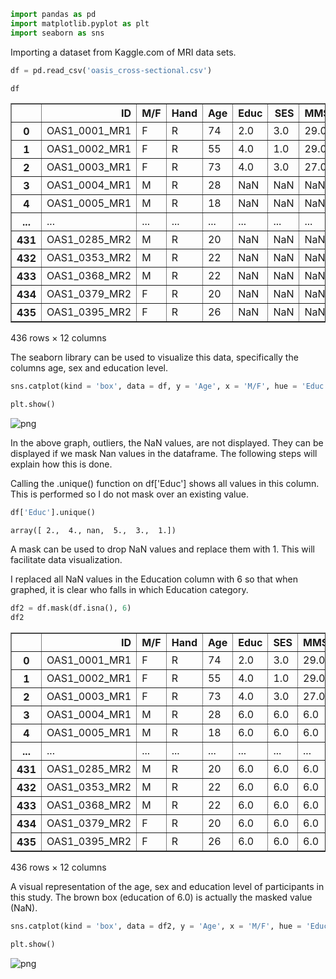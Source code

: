 ```python
import pandas as pd
import matplotlib.pyplot as plt
import seaborn as sns
```

Importing a dataset from Kaggle.com of MRI data sets.


```python
df = pd.read_csv('oasis_cross-sectional.csv')
```


```python
df
```




<div>
<style scoped>
    .dataframe tbody tr th:only-of-type {
        vertical-align: middle;
    }

    .dataframe tbody tr th {
        vertical-align: top;
    }

    .dataframe thead th {
        text-align: right;
    }
</style>
<table border="1" class="dataframe">
  <thead>
    <tr style="text-align: right;">
      <th></th>
      <th>ID</th>
      <th>M/F</th>
      <th>Hand</th>
      <th>Age</th>
      <th>Educ</th>
      <th>SES</th>
      <th>MMSE</th>
      <th>CDR</th>
      <th>eTIV</th>
      <th>nWBV</th>
      <th>ASF</th>
      <th>Delay</th>
    </tr>
  </thead>
  <tbody>
    <tr>
      <th>0</th>
      <td>OAS1_0001_MR1</td>
      <td>F</td>
      <td>R</td>
      <td>74</td>
      <td>2.0</td>
      <td>3.0</td>
      <td>29.0</td>
      <td>0.0</td>
      <td>1344</td>
      <td>0.743</td>
      <td>1.306</td>
      <td>NaN</td>
    </tr>
    <tr>
      <th>1</th>
      <td>OAS1_0002_MR1</td>
      <td>F</td>
      <td>R</td>
      <td>55</td>
      <td>4.0</td>
      <td>1.0</td>
      <td>29.0</td>
      <td>0.0</td>
      <td>1147</td>
      <td>0.810</td>
      <td>1.531</td>
      <td>NaN</td>
    </tr>
    <tr>
      <th>2</th>
      <td>OAS1_0003_MR1</td>
      <td>F</td>
      <td>R</td>
      <td>73</td>
      <td>4.0</td>
      <td>3.0</td>
      <td>27.0</td>
      <td>0.5</td>
      <td>1454</td>
      <td>0.708</td>
      <td>1.207</td>
      <td>NaN</td>
    </tr>
    <tr>
      <th>3</th>
      <td>OAS1_0004_MR1</td>
      <td>M</td>
      <td>R</td>
      <td>28</td>
      <td>NaN</td>
      <td>NaN</td>
      <td>NaN</td>
      <td>NaN</td>
      <td>1588</td>
      <td>0.803</td>
      <td>1.105</td>
      <td>NaN</td>
    </tr>
    <tr>
      <th>4</th>
      <td>OAS1_0005_MR1</td>
      <td>M</td>
      <td>R</td>
      <td>18</td>
      <td>NaN</td>
      <td>NaN</td>
      <td>NaN</td>
      <td>NaN</td>
      <td>1737</td>
      <td>0.848</td>
      <td>1.010</td>
      <td>NaN</td>
    </tr>
    <tr>
      <th>...</th>
      <td>...</td>
      <td>...</td>
      <td>...</td>
      <td>...</td>
      <td>...</td>
      <td>...</td>
      <td>...</td>
      <td>...</td>
      <td>...</td>
      <td>...</td>
      <td>...</td>
      <td>...</td>
    </tr>
    <tr>
      <th>431</th>
      <td>OAS1_0285_MR2</td>
      <td>M</td>
      <td>R</td>
      <td>20</td>
      <td>NaN</td>
      <td>NaN</td>
      <td>NaN</td>
      <td>NaN</td>
      <td>1469</td>
      <td>0.847</td>
      <td>1.195</td>
      <td>2.0</td>
    </tr>
    <tr>
      <th>432</th>
      <td>OAS1_0353_MR2</td>
      <td>M</td>
      <td>R</td>
      <td>22</td>
      <td>NaN</td>
      <td>NaN</td>
      <td>NaN</td>
      <td>NaN</td>
      <td>1684</td>
      <td>0.790</td>
      <td>1.042</td>
      <td>40.0</td>
    </tr>
    <tr>
      <th>433</th>
      <td>OAS1_0368_MR2</td>
      <td>M</td>
      <td>R</td>
      <td>22</td>
      <td>NaN</td>
      <td>NaN</td>
      <td>NaN</td>
      <td>NaN</td>
      <td>1580</td>
      <td>0.856</td>
      <td>1.111</td>
      <td>89.0</td>
    </tr>
    <tr>
      <th>434</th>
      <td>OAS1_0379_MR2</td>
      <td>F</td>
      <td>R</td>
      <td>20</td>
      <td>NaN</td>
      <td>NaN</td>
      <td>NaN</td>
      <td>NaN</td>
      <td>1262</td>
      <td>0.861</td>
      <td>1.390</td>
      <td>2.0</td>
    </tr>
    <tr>
      <th>435</th>
      <td>OAS1_0395_MR2</td>
      <td>F</td>
      <td>R</td>
      <td>26</td>
      <td>NaN</td>
      <td>NaN</td>
      <td>NaN</td>
      <td>NaN</td>
      <td>1283</td>
      <td>0.834</td>
      <td>1.368</td>
      <td>39.0</td>
    </tr>
  </tbody>
</table>
<p>436 rows × 12 columns</p>
</div>



The seaborn library can be used to visualize this data, specifically the columns age, sex and education level.


```python
sns.catplot(kind = 'box', data = df, y = 'Age', x = 'M/F', hue = 'Educ', palette = 'pastel')

plt.show()
```




    
![png](oasis_cross-sectional_files/oasis_cross-sectional_5_0.png)
    



In the above graph, outliers, the NaN values, are not displayed. They can be displayed if we mask Nan values in the dataframe. The following steps will explain how this is done.

Calling the .unique() function on df['Educ'] shows all values in this column. This is performed so I do not mask over an existing value.


```python
df['Educ'].unique()
```




    array([ 2.,  4., nan,  5.,  3.,  1.])



A mask can be used to drop NaN values and replace them with 1. This will facilitate data visualization.

I replaced all NaN values in the Education column with 6 so that when graphed, it is clear who falls in which Education category.


```python
df2 = df.mask(df.isna(), 6)
df2
```




<div>
<style scoped>
    .dataframe tbody tr th:only-of-type {
        vertical-align: middle;
    }

    .dataframe tbody tr th {
        vertical-align: top;
    }

    .dataframe thead th {
        text-align: right;
    }
</style>
<table border="1" class="dataframe">
  <thead>
    <tr style="text-align: right;">
      <th></th>
      <th>ID</th>
      <th>M/F</th>
      <th>Hand</th>
      <th>Age</th>
      <th>Educ</th>
      <th>SES</th>
      <th>MMSE</th>
      <th>CDR</th>
      <th>eTIV</th>
      <th>nWBV</th>
      <th>ASF</th>
      <th>Delay</th>
    </tr>
  </thead>
  <tbody>
    <tr>
      <th>0</th>
      <td>OAS1_0001_MR1</td>
      <td>F</td>
      <td>R</td>
      <td>74</td>
      <td>2.0</td>
      <td>3.0</td>
      <td>29.0</td>
      <td>0.0</td>
      <td>1344</td>
      <td>0.743</td>
      <td>1.306</td>
      <td>6.0</td>
    </tr>
    <tr>
      <th>1</th>
      <td>OAS1_0002_MR1</td>
      <td>F</td>
      <td>R</td>
      <td>55</td>
      <td>4.0</td>
      <td>1.0</td>
      <td>29.0</td>
      <td>0.0</td>
      <td>1147</td>
      <td>0.810</td>
      <td>1.531</td>
      <td>6.0</td>
    </tr>
    <tr>
      <th>2</th>
      <td>OAS1_0003_MR1</td>
      <td>F</td>
      <td>R</td>
      <td>73</td>
      <td>4.0</td>
      <td>3.0</td>
      <td>27.0</td>
      <td>0.5</td>
      <td>1454</td>
      <td>0.708</td>
      <td>1.207</td>
      <td>6.0</td>
    </tr>
    <tr>
      <th>3</th>
      <td>OAS1_0004_MR1</td>
      <td>M</td>
      <td>R</td>
      <td>28</td>
      <td>6.0</td>
      <td>6.0</td>
      <td>6.0</td>
      <td>6.0</td>
      <td>1588</td>
      <td>0.803</td>
      <td>1.105</td>
      <td>6.0</td>
    </tr>
    <tr>
      <th>4</th>
      <td>OAS1_0005_MR1</td>
      <td>M</td>
      <td>R</td>
      <td>18</td>
      <td>6.0</td>
      <td>6.0</td>
      <td>6.0</td>
      <td>6.0</td>
      <td>1737</td>
      <td>0.848</td>
      <td>1.010</td>
      <td>6.0</td>
    </tr>
    <tr>
      <th>...</th>
      <td>...</td>
      <td>...</td>
      <td>...</td>
      <td>...</td>
      <td>...</td>
      <td>...</td>
      <td>...</td>
      <td>...</td>
      <td>...</td>
      <td>...</td>
      <td>...</td>
      <td>...</td>
    </tr>
    <tr>
      <th>431</th>
      <td>OAS1_0285_MR2</td>
      <td>M</td>
      <td>R</td>
      <td>20</td>
      <td>6.0</td>
      <td>6.0</td>
      <td>6.0</td>
      <td>6.0</td>
      <td>1469</td>
      <td>0.847</td>
      <td>1.195</td>
      <td>2.0</td>
    </tr>
    <tr>
      <th>432</th>
      <td>OAS1_0353_MR2</td>
      <td>M</td>
      <td>R</td>
      <td>22</td>
      <td>6.0</td>
      <td>6.0</td>
      <td>6.0</td>
      <td>6.0</td>
      <td>1684</td>
      <td>0.790</td>
      <td>1.042</td>
      <td>40.0</td>
    </tr>
    <tr>
      <th>433</th>
      <td>OAS1_0368_MR2</td>
      <td>M</td>
      <td>R</td>
      <td>22</td>
      <td>6.0</td>
      <td>6.0</td>
      <td>6.0</td>
      <td>6.0</td>
      <td>1580</td>
      <td>0.856</td>
      <td>1.111</td>
      <td>89.0</td>
    </tr>
    <tr>
      <th>434</th>
      <td>OAS1_0379_MR2</td>
      <td>F</td>
      <td>R</td>
      <td>20</td>
      <td>6.0</td>
      <td>6.0</td>
      <td>6.0</td>
      <td>6.0</td>
      <td>1262</td>
      <td>0.861</td>
      <td>1.390</td>
      <td>2.0</td>
    </tr>
    <tr>
      <th>435</th>
      <td>OAS1_0395_MR2</td>
      <td>F</td>
      <td>R</td>
      <td>26</td>
      <td>6.0</td>
      <td>6.0</td>
      <td>6.0</td>
      <td>6.0</td>
      <td>1283</td>
      <td>0.834</td>
      <td>1.368</td>
      <td>39.0</td>
    </tr>
  </tbody>
</table>
<p>436 rows × 12 columns</p>
</div>



A visual representation of the age, sex and education level of participants in this study. The brown box (education of 6.0) is actually the masked value (NaN). 


```python
sns.catplot(kind = 'box', data = df2, y = 'Age', x = 'M/F', hue = 'Educ', palette = 'pastel')

plt.show()
```




    
![png](oasis_cross-sectional_files/oasis_cross-sectional_13_0.png)
    




```python

```
